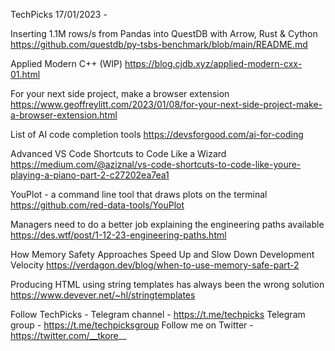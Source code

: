 TechPicks 17/01/2023 -

Inserting 1.1M rows/s from Pandas into QuestDB with Arrow, Rust & Cython
https://github.com/questdb/py-tsbs-benchmark/blob/main/README.md

Applied Modern C++ (WIP)
https://blog.cjdb.xyz/applied-modern-cxx-01.html

For your next side project, make a browser extension
https://www.geoffreylitt.com/2023/01/08/for-your-next-side-project-make-a-browser-extension.html

List of AI code completion tools
https://devsforgood.com/ai-for-coding

Advanced VS Code Shortcuts to Code Like a Wizard
https://medium.com/@aziznal/vs-code-shortcuts-to-code-like-youre-playing-a-piano-part-2-c27202ea7ea1

YouPlot - a command line tool that draws plots on the terminal
https://github.com/red-data-tools/YouPlot

Managers need to do a better job explaining the engineering paths available
https://des.wtf/post/1-12-23-engineering-paths.html

How Memory Safety Approaches Speed Up and Slow Down Development Velocity
https://verdagon.dev/blog/when-to-use-memory-safe-part-2

Producing HTML using string templates has always been the wrong solution
https://www.devever.net/~hl/stringtemplates

Follow TechPicks -
Telegram channel - https://t.me/techpicks
Telegram group - https://t.me/techpicksgroup
Follow me on Twitter - https://twitter.com/__tkore__